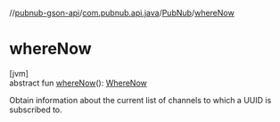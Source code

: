 //[pubnub-gson-api](../../../index.md)/[com.pubnub.api.java](../index.md)/[PubNub](index.md)/[whereNow](where-now.md)

# whereNow

[jvm]\
abstract fun [whereNow](where-now.md)(): [WhereNow](../../com.pubnub.api.java.endpoints.presence/-where-now/index.md)

Obtain information about the current list of channels to which a UUID is subscribed to.
